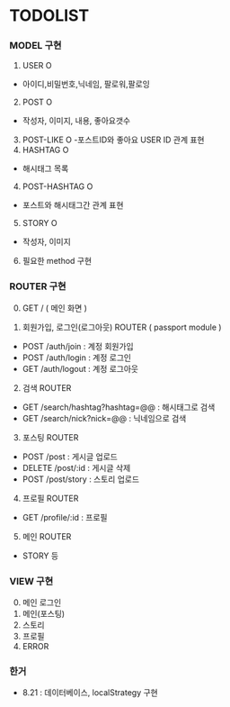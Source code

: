 # TODOLIST

### MODEL 구현
 1. USER O
   - 아이디,비밀번호,닉네임, 팔로워,팔로잉
 2. POST O
   - 작성자, 이미지, 내용, 좋아요갯수
 3. POST-LIKE O
   -포스트ID와 좋아요 USER ID 관계 표현
 3. HASHTAG O
   - 해시태그 목록
 4. POST-HASHTAG O
   - 포스트와 해시태그간 관계 표현
 5. STORY O
   - 작성자, 이미지
 6. 필요한 method 구현
  
### ROUTER 구현
 0. GET / ( 메인 화면 )
 
 1. 회원가입, 로그인(로그아웃) ROUTER ( passport module )
   - POST /auth/join : 계정 회원가입
   - POST /auth/login : 계정 로그인
   - GET /auth/logout : 계정 로그아웃
 2. 검색 ROUTER
   - GET /search/hashtag?hashtag=@@ : 해시태그로 검색
   - GET /search/nick?nick=@@ : 닉네임으로 검색
 3. 포스팅 ROUTER
   - POST /post : 게시글 업로드
   - DELETE /post/:id : 게시글 삭제
   - POST /post/story : 스토리 업로드
 4. 프로필 ROUTER
   - GET /profile/:id : 프로필
 5. 메인 ROUTER
   - STORY 등 
   
### VIEW 구현
 0. 메인 로그인
 1. 메인(포스팅)
 2. 스토리
 3. 프로필
 4. ERROR
 
 
 
 ### 한거
 - 8.21 : 데이터베이스, localStrategy 구현